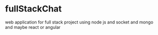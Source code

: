 # fullStackChat
web application for full stack project using node js and socket and mongo and maybe react or angular
